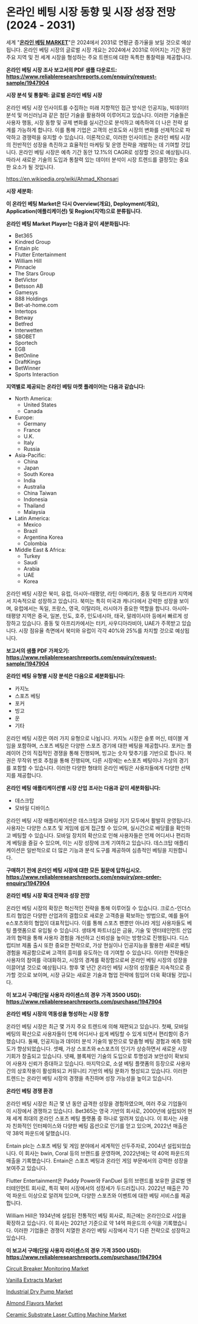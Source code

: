 <p><h1>온라인 베팅 시장 동향 및 시장 성장 전망(2024 - 2031)</h1></p><p>세계 "<strong><a href="https://www.reliableresearchreports.com/online-betting-r1947904?utm_campaign=105&utm_medium=8&utm_source=Github&utm_content=ia&utm_term=09102024&utm_id=online-betting">온라인 베팅 MARKET</a></strong>"은 2024에서 2031로 연평균 증가율을 보일 것으로 예상됩니다. 온라인 베팅 시장의 글로벌 시장 개요는 2024에서 2031로 이어지는 기간 동안 주요 지역 및 전 세계 시장을 형성하는 주요 트렌드에 대한 독특한 통찰력을 제공합니다.</p>
<p><strong>온라인 베팅 시장 조사 보고서의 PDF 샘플 다운로드: <a href="https://www.reliableresearchreports.com/enquiry/request-sample/1947904?utm_campaign=105&utm_medium=8&utm_source=Github&utm_content=ia&utm_term=09102024&utm_id=online-betting">https://www.reliableresearchreports.com/enquiry/request-sample/1947904</a></strong></p>
<p><strong>시장 분석 및 통찰력: 글로벌 온라인 베팅 시장</strong></p>
<p><p>온라인 베팅 시장 인사이트를 수집하는 미래 지향적인 접근 방식은 인공지능, 빅데이터 분석 및 머신러닝과 같은 첨단 기술을 활용하여 이루어지고 있습니다. 이러한 기술들은 사용자 행동, 시장 동향 및 규제 변화를 실시간으로 분석하고 예측하여 더 나은 전략 설계를 가능하게 합니다. 이를 통해 기업은 고객의 선호도와 시장의 변화를 선제적으로 파악하고 경쟁력을 유지할 수 있습니다. 이론적으로, 이러한 인사이트는 온라인 베팅 시장의 전반적인 성장을 촉진하고 효율적인 마케팅 및 운영 전략을 개발하는 데 기여할 것입니다.  온라인 베팅 시장은 예측 기간 동안 12.1%의 CAGR로 성장할 것으로 예상됩니다. 따라서 새로운 기술의 도입과 통찰력 있는 데이터 분석이 시장 트렌드를 결정짓는 중요한 요소가 될 것입니다.</p></p>
<p><a href="%7CAUTHORITHY_DOMAIN_URL%7C?utm_campaign=105&utm_medium=8&utm_source=Github&utm_content=ia&utm_term=09102024&utm_id=online-betting">https://en.wikipedia.org/wiki/Ahmad_Khonsari</a></p>
<p><strong>시장 세분화:</strong></p>
<p><strong>이 온라인 베팅 Market은 다시 Overview(개요), Deployment(개요), Application(애플리케이션) 및 Region(지역)으로 분류됩니다.</strong></p>
<p><strong>온라인 베팅 Market Player는 다음과 같이 세분화됩니다:</strong></p>
<p><ul><li>Bet365</li><li>Kindred Group</li><li>Entain plc</li><li>Flutter Entertainment</li><li>William Hill</li><li>Pinnacle</li><li>The Stars Group</li><li>BetVictor</li><li>Betsson AB</li><li>Gamesys</li><li>888 Holdings</li><li>Bet-at-home.com</li><li>Intertops</li><li>Betway</li><li>Betfred</li><li>Interwetten</li><li>SBOBET</li><li>Sportech</li><li>EGB</li><li>BetOnline</li><li>DraftKings</li><li>BetWinner</li><li>Sports Interaction</li></ul></p>
<p><strong>지역별로 제공되는 온라인 베팅 마켓 플레이어는 다음과 같습니다:</strong></p>
<p><ul>
    <li>
        North America:
        <ul>
            <li>United States</li>
            <li>Canada</li>
        </ul>
    </li>
    <li>
        Europe:
        <ul>
            <li>Germany</li>
            <li>France</li>
            <li>U.K.</li>
            <li>Italy</li>
            <li>Russia</li>
        </ul>
    </li>
    <li>
        Asia-Pacific:
        <ul>
            <li>China</li>
            <li>Japan</li>
            <li>South Korea</li>
            <li>India</li>
            <li>Australia</li>
            <li>China Taiwan</li>
            <li>Indonesia</li>
            <li>Thailand</li>
            <li>Malaysia</li>
        </ul>
    </li>
    <li>
        Latin America:
        <ul>
            <li>Mexico</li>
            <li>Brazil</li>
            <li>Argentina Korea</li>
            <li>Colombia</li>
        </ul>
    </li>
    <li>
        Middle East & Africa:
        <ul>
            <li>Turkey</li>
            <li>Saudi</li>
            <li>Arabia</li>
            <li>UAE</li>
            <li>Korea</li>
        </ul>
    </li>
    </ul></p>
<p><p>온라인 베팅 시장은 북미, 유럽, 아시아-태평양, 라틴 아메리카, 중동 및 아프리카 지역에서 지속적으로 성장하고 있습니다. 북미는 특히 미국과 캐나다에서 강력한 성장을 보이며, 유럽에서는 독일, 프랑스, 영국, 이탈리아, 러시아가 중요한 역할을 합니다. 아시아-태평양 지역은 중국, 일본, 인도, 호주, 인도네시아, 태국, 말레이시아 등에서 빠르게 성장하고 있습니다. 중동 및 아프리카에서는 터키, 사우디아라비아, UAE가 주목받고 있습니다. 시장 점유율 측면에서 북미와 유럽이 각각 40%와 25%를 차지할 것으로 예상됩니다.</p></p>
<p><strong>보고서의 샘플 PDF 가져오기: <a href="https://www.reliableresearchreports.com/enquiry/request-sample/1947904?utm_campaign=105&utm_medium=8&utm_source=Github&utm_content=ia&utm_term=09102024&utm_id=online-betting">https://www.reliableresearchreports.com/enquiry/request-sample/1947904</a></strong></p>
<p><strong>온라인 베팅 유형별 시장 분석은 다음으로 세분화됩니다:</strong></p>
<p><ul><li>카지노</li><li>스포츠 베팅</li><li>포커</li><li>빙고</li><li>운</li><li>기타</li></ul></p>
<p><p>온라인 베팅 시장은 여러 가지 유형으로 나뉩니다. 카지노 시장은 슬롯 머신, 테이블 게임을 포함하며, 스포츠 베팅은 다양한 스포츠 경기에 대한 베팅을 제공합니다. 포커는 플레이어 간의 직접적인 경쟁을 통해 진행되며, 빙고는 숫자 맞추기를 기반으로 합니다. 복권은 무작위 번호 추첨을 통해 진행되며, 다른 시장에는 e스포츠 베팅이나 가상의 경기를 포함할 수 있습니다. 이러한 다양한 형태의 온라인 베팅은 사용자들에게 다양한 선택지를 제공합니다.</p></p>
<p><strong>온라인 베팅 애플리케이션별 시장 산업 조사는 다음과 같이 세분화됩니다:</strong></p>
<p><ul><li>데스크탑</li><li>모바일 디바이스</li></ul></p>
<p><p>온라인 베팅 시장 애플리케이션은 데스크탑과 모바일 기기 모두에서 활발히 운영됩니다. 사용자는 다양한 스포츠 및 게임에 쉽게 접근할 수 있으며, 실시간으로 배당률을 확인하고 베팅할 수 있습니다. 모바일 장치의 확산으로 인해 사용자들은 언제 어디서나 편리하게 베팅을 즐길 수 있으며, 이는 시장 성장에 크게 기여하고 있습니다. 데스크탑 애플리케이션은 일반적으로 더 많은 기능과 분석 도구를 제공하여 심층적인 베팅을 지원합니다.</p></p>
<p><strong>구매하기 전에 온라인 베팅 시장에 대한 모든 질문에 답하십시오. <a href="https://www.reliableresearchreports.com/enquiry/pre-order-enquiry/1947904?utm_campaign=105&utm_medium=8&utm_source=Github&utm_content=ia&utm_term=09102024&utm_id=online-betting">https://www.reliableresearchreports.com/enquiry/pre-order-enquiry/1947904</a></strong></p>
<p><strong>온라인 베팅 시장 확대 전략과 성장 전망</strong></p>
<p><p>온라인 베팅 시장의 확장은 혁신적인 전략을 통해 이루어질 수 있습니다. 크로스-인더스트리 협업은 다양한 산업과의 결합으로 새로운 고객층을 확보하는 방법으로, 예를 들어 e스포츠와의 협업이 대표적입니다. 이를 통해 스포츠 팬뿐만 아니라 게임 사용자들도 베팅 플랫폼으로 유입될 수 있습니다. 생태계 파트너십은 금융, 기술 및 엔터테인먼트 산업과의 협력을 통해 사용자 경험을 개선하고 신뢰성을 높이는 방향으로 진행됩니다. 디스럽티브 제품 출시 또한 중요한 전략으로, 가상 현실이나 인공지능을 활용한 새로운 베팅 경험을 제공함으로써 고객의 흥미를 유도하는 데 기여할 수 있습니다. 이러한 전략들은 사용자의 참여를 극대화하고, 시장의 경계를 확장함으로써 온라인 베팅 시장의 성장을 이끌어낼 것으로 예상됩니다. 향후 몇 년간 온라인 베팅 시장의 성장률은 지속적으로 증가할 것으로 보이며, 시장 규모는 새로운 기술과 협업 전략에 힘입어 더욱 확대될 것입니다.</p></p>
<p><strong>이 보고서 구매(단일 사용자 라이센스의 경우 가격 3500 USD): <a href="https://www.reliableresearchreports.com/purchase/1947904?utm_campaign=105&utm_medium=8&utm_source=Github&utm_content=ia&utm_term=09102024&utm_id=online-betting">https://www.reliableresearchreports.com/purchase/1947904</a></strong></p>
<p><strong>온라인 베팅 시장의 역동성을 형성하는 시장 동향</strong></p>
<p><p>온라인 베팅 시장은 최근 몇 가지 주요 트렌드에 의해 재편되고 있습니다. 첫째, 모바일 베팅의 확산으로 사용자들이 언제 어디서나 쉽게 베팅할 수 있게 되면서 편리함이 증가했습니다. 둘째, 인공지능과 데이터 분석 기술의 발전으로 맞춤형 베팅 경험과 예측 정확도가 향상되었습니다. 셋째, 가상 스포츠와 e스포츠의 인기가 상승하면서 새로운 시장 기회가 창출되고 있습니다. 넷째, 블록체인 기술의 도입으로 투명성과 보안성이 확보되어 사용자 신뢰가 증대하고 있습니다. 마지막으로, 소셜 베팅 플랫폼의 등장으로 사용자 간의 상호작용이 활성화되고 커뮤니티 기반의 베팅 문화가 형성되고 있습니다. 이러한 트렌드는 온라인 베팅 시장의 경쟁을 촉진하며 성장 가능성을 높이고 있습니다.</p></p>
<p><strong>온라인 베팅 경쟁 환경</strong></p>
<p><p>온라인 베팅 시장은 최근 몇 년 동안 급격한 성장을 경험하였으며, 여러 주요 기업들이 이 시장에서 경쟁하고 있습니다. Bet365는 영국 기반의 회사로, 2000년에 설립되어 현재 세계 최대의 온라인 스포츠 베팅 플랫폼 중 하나로 알려져 있습니다. 이 회사는 사용자 친화적인 인터페이스와 다양한 베팅 옵션으로 인기를 얻고 있으며, 2022년 매출은 약 38억 파운드에 달했습니다.</p><p>Entain plc는 스포츠 베팅 및 게임 분야에서 세계적인 선두주자로, 2004년 설립되었습니다. 이 회사는 bwin, Coral 등의 브랜드를 운영하며, 2022년에는 약 40억 파운드의 매출을 기록했습니다. Entain은 스포츠 베팅과 온라인 게임 부문에서의 강력한 성장을 보여주고 있습니다.</p><p>Flutter Entertainment은 Paddy Power와 FanDuel 등의 브랜드를 보유한 글로벌 엔터테인먼트 회사로, 특히 북미 시장에서의 성장세가 두드러집니다. 2022년 매출은 70억 파운드 이상으로 알려져 있으며, 다양한 스포츠와 이벤트에 대한 베팅 서비스를 제공합니다.</p><p>William Hill은 1934년에 설립된 전통적인 베팅 회사로, 최근에는 온라인으로 사업을 확장하고 있습니다. 이 회사는 2021년 기준으로 약 14억 파운드의 수익을 기록했습니다. 이러한 기업들은 경쟁이 치열한 온라인 베팅 시장에서 각기 다른 전략으로 성장하고 있습니다.</p></p>
<p><strong>이 보고서 구매(단일 사용자 라이센스의 경우 가격 3500 USD): <a href="https://www.reliableresearchreports.com/purchase/1947904?utm_campaign=105&utm_medium=8&utm_source=Github&utm_content=ia&utm_term=09102024&utm_id=online-betting">https://www.reliableresearchreports.com/purchase/1947904</a></strong></p>
<p><p><a href="https://www.linkedin.com/pulse/circuit-breaker-monitoring-market-analysis-product-segmentation-7se3e?utm_campaign=105&utm_medium=8&utm_source=Github&utm_content=ia&utm_term=09102024&utm_id=online-betting">Circuit Breaker Monitoring Market</a></p><p><a href="https://issuu.com/reportprime-2/docs/vanilla-extracts-market-size-2030.p_2a4d849ea84aa7?utm_campaign=105&utm_medium=8&utm_source=Github&utm_content=ia&utm_term=09102024&utm_id=online-betting">Vanilla Extracts Market</a></p><p><a href="https://github.com/NasrinKhan99/Market-Research-Report-List-1/blob/main/industrial-dry-pump-market.md?utm_campaign=105&utm_medium=8&utm_source=Github&utm_content=ia&utm_term=09102024&utm_id=online-betting">Industrial Dry Pump Market</a></p><p><a href="https://issuu.com/reportprime-2/docs/almond-flavors-market-size-2030.ppt_87abf61a09c4bc?utm_campaign=105&utm_medium=8&utm_source=Github&utm_content=ia&utm_term=09102024&utm_id=online-betting">Almond Flavors Market</a></p><p><a href="https://github.com/petbigbeepjn/Market-Research-Report-List-1/blob/main/ceramic-substrate-laser-cutting-machine-market.md?utm_campaign=105&utm_medium=8&utm_source=Github&utm_content=ia&utm_term=09102024&utm_id=online-betting">Ceramic Substrate Laser Cutting Machine Market</a></p></p>